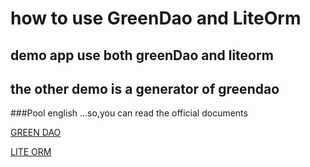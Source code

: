 # how to use GreenDao and LiteOrm
## demo app use both greenDao and liteorm
## the other demo is a generator of greendao

###Pool english ...so,you can read the official documents

[GREEN DAO](https://github.com/greenrobot/greenDAO)
    
[LITE ORM](https://github.com/litesuits/android-lite-orm)
